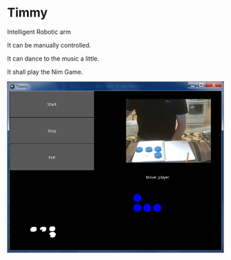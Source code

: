 # Timmy
Intelligent Robotic arm

It can be manually controlled.

It can dance to the music a little.

It shall play the Nim Game.

![very first caps recognition algorithm](https://github.com/CRivlaldo/Timmy/blob/master/very_first_cap_recognition.png)
